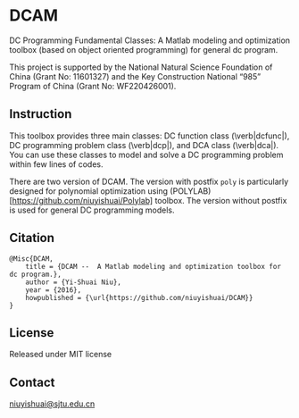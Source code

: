 # DCAM
DC Programming Fundamental Classes: A Matlab modeling and optimization toolbox (based on object oriented programming) for general dc program.

This project is supported by the National Natural Science Foundation of China (Grant No: 11601327) and the Key Construction National “985” Program of China (Grant No: WF220426001).

## Instruction
This toolbox provides three main classes: DC function class (\verb|dcfunc|), DC programming problem class (\verb|dcp|), and DCA class (\verb|dca|). You can use these classes to model and solve a DC programming problem within few lines of codes. 

There are two version of DCAM. The version with postfix `poly` is particularly designed for polynomial optimization using (POLYLAB)[https://github.com/niuyishuai/Polylab] toolbox. The version without postfix is used for general DC programming models. 

## Citation

```
@Misc{DCAM,
	title = {DCAM --  A Matlab modeling and optimization toolbox for dc program.},
	author = {Yi-Shuai Niu},	
	year = {2016},
	howpublished = {\url{https://github.com/niuyishuai/DCAM}}
}
```

## License

Released under MIT license

## Contact

niuyishuai@sjtu.edu.cn
